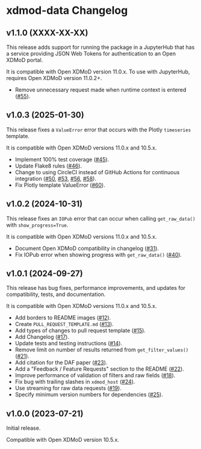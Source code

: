 # xdmod-data Changelog

## v1.1.0 (XXXX-XX-XX)

This release adds support for running the package in a JupyterHub that has a
service providing JSON Web Tokens for authentication to an Open XDMoD portal.

It is compatible with Open XDMoD version 11.0.x. To use with JupyterHub,
requires Open XDMoD version 11.0.2+.

- Remove unnecessary request made when runtime context is entered
  ([\#55](https://github.com/ubccr/xdmod-data/pull/55)).

## v1.0.3 (2025-01-30)

This release fixes a `ValueError` error that occurs with the Plotly
`timeseries` template.

It is compatible with Open XDMoD versions 11.0.x and 10.5.x.

- Implement 100% test coverage
  ([\#45](https://github.com/ubccr/xdmod-data/pull/45)).
- Update Flake8 rules ([\#46](https://github.com/ubccr/xdmod-data/pull/46)).
- Change to using CircleCI instead of GitHub Actions for continuous integration
  ([\#50](https://github.com/ubccr/xdmod-data/pull/50),
  [\#53](https://github.com/ubccr/xdmod-data/pull/53),
  [\#56](https://github.com/ubccr/xdmod-data/pull/56),
  [\#58](https://github.com/ubccr/xdmod-data/pull/58)).
- Fix Plotly template ValueError
  ([\#60](https://github.com/ubccr/xdmod-data/pull/60)).

## v1.0.2 (2024-10-31)

This release fixes an `IOPub` error that can occur when calling
`get_raw_data()` with `show_progress=True`.

It is compatible with Open XDMoD versions 11.0.x and 10.5.x.

- Document Open XDMoD compatibility in changelog
  ([\#31](https://github.com/ubccr/xdmod-data/pull/31)).
- Fix IOPub error when showing progress with `get_raw_data()`
  ([\#40](https://github.com/ubccr/xdmod-data/pull/40)).

## v1.0.1 (2024-09-27)

This release has bug fixes, performance improvements, and updates for
compatibility, tests, and documentation.

It is compatible with Open XDMoD versions 11.0.x and 10.5.x.

- Add borders to README images
  ([\#12](https://github.com/ubccr/xdmod-data/pull/12)).
- Create `PULL_REQUEST_TEMPLATE.md`
  ([\#13](https://github.com/ubccr/xdmod-data/pull/13)).
- Add types of changes to pull request template
  ([\#15](https://github.com/ubccr/xdmod-data/pull/15)).
- Add Changelog ([\#17](https://github.com/ubccr/xdmod-data/pull/17)).
- Update tests and testing instructions
  ([\#14](https://github.com/ubccr/xdmod-data/pull/14)).
- Remove limit on number of results returned from `get_filter_values()`
  ([\#21](https://github.com/ubccr/xdmod-data/pull/21)).
- Add citation for the DAF paper
  ([\#23](https://github.com/ubccr/xdmod-data/pull/23)).
- Add a "Feedback / Feature Requests" section to the README
  ([\#22](https://github.com/ubccr/xdmod-data/pull/22)).
- Improve performance of validation of filters and raw fields
  ([\#18](https://github.com/ubccr/xdmod-data/pull/18)).
- Fix bug with trailing slashes in `xdmod_host`
  ([\#24](https://github.com/ubccr/xdmod-data/pull/24)).
- Use streaming for raw data requests
  ([\#19](https://github.com/ubccr/xdmod-data/pull/19)).
- Specify minimum version numbers for dependencies
  ([\#25](https://github.com/ubccr/xdmod-data/pull/25)).

## v1.0.0 (2023-07-21)

Initial release.

Compatible with Open XDMoD version 10.5.x.
